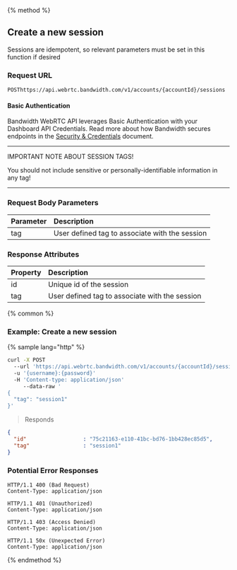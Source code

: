 {% method %}

## Create a new session

Sessions are idempotent, so relevant parameters must be set in this function if desired


### Request URL
<code class="post">POST</code>`https://api.webrtc.bandwidth.com/v1/accounts/{accountId}/sessions`

#### Basic Authentication

Bandwidth WebRTC API leverages Basic Authentication with your Dashboard API Credentials. Read more about how Bandwidth secures endpoints in the [Security & Credentials](../../../guides/accountCredentials.md) document.

---

<aside class="alert general">
<p>IMPORTANT NOTE ABOUT SESSION TAGS!</p>
You should not include sensitive or personally-identifiable information in any tag!
</aside>

---

### Request Body Parameters
| Parameter                   | Description                                                                                       
|:----------------------------|:--------------------------------------------------------------------------------------------------
| tag                         | User defined tag to associate with the session                                                    


### Response Attributes
| Property                    | Description                                                                                       
|:----------------------------|:--------------------------------------------------------------------------------------------------
| id                          | Unique id of the session                                                                                                                    
| tag                         | User defined tag to associate with the session                                                    



{% common %}

### Example: Create a new session

{% sample lang="http" %}
```bash
curl -X POST 
  --url 'https://api.webrtc.bandwidth.com/v1/accounts/{accountId}/sessions' 
  -u '{username}:{password}' 
  -H 'Content-type: application/json' 
	 --data-raw '
{
  "tag": "session1"
}'
```

> Responds

```json
{
  "id"                  : "75c21163-e110-41bc-bd76-1bb428ec85d5",
  "tag"                 : "session1"
}
```

### Potential Error Responses

```http
HTTP/1.1 400 (Bad Request)
Content-Type: application/json
```

```http
HTTP/1.1 401 (Unauthorized)
Content-Type: application/json
```

```http
HTTP/1.1 403 (Access Denied)
Content-Type: application/json
```

```http
HTTP/1.1 50x (Unexpected Error)
Content-Type: application/json
```

{% endmethod %}